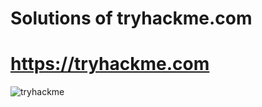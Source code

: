 # Solutions of tryhackme.com
# https://tryhackme.com
![tryhackme](https://assets.tryhackme.com/img/THMlogo.png)
